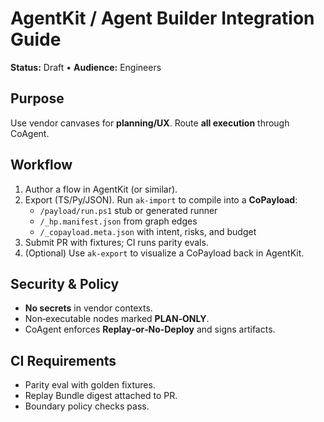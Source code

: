 # AgentKit / Agent Builder Integration Guide
**Status:** Draft • **Audience:** Engineers

## Purpose
Use vendor canvases for **planning/UX**. Route **all execution** through CoAgent.

## Workflow
1. Author a flow in AgentKit (or similar).
2. Export (TS/Py/JSON). Run `ak-import` to compile into a **CoPayload**:
   - `/payload/run.ps1` stub or generated runner
   - `/_hp.manifest.json` from graph edges
   - `/_copayload.meta.json` with intent, risks, and budget
3. Submit PR with fixtures; CI runs parity evals.
4. (Optional) Use `ak-export` to visualize a CoPayload back in AgentKit.

## Security & Policy
- **No secrets** in vendor contexts.
- Non‑executable nodes marked **PLAN‑ONLY**.
- CoAgent enforces **Replay‑or‑No‑Deploy** and signs artifacts.

## CI Requirements
- Parity eval with golden fixtures.
- Replay Bundle digest attached to PR.
- Boundary policy checks pass.